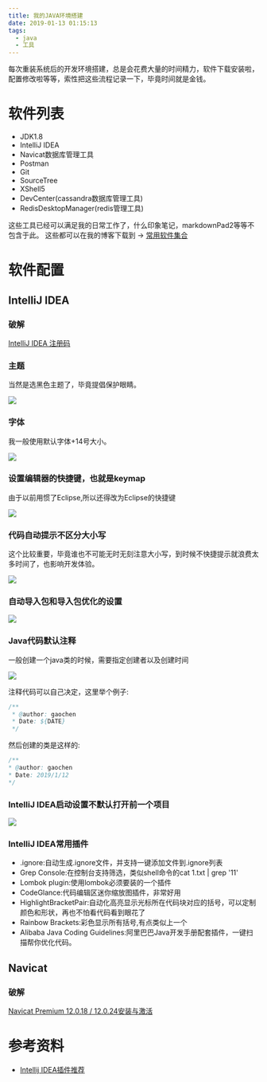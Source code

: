 ```yaml
---
title: 我的JAVA环境搭建
date: 2019-01-13 01:15:13
tags: 
  - java
  - 工具
---
```


每次重装系统后的开发环境搭建，总是会花费大量的时间精力，软件下载安装啦，配置修改啦等等，索性把这些流程记录一下，毕竟时间就是金钱。<!-- more -->

# 软件列表

- JDK1.8
- IntelliJ IDEA
- Navicat数据库管理工具
- Postman
- Git
- SourceTree
- XShell5
- DevCenter(cassandra数据库管理工具)
- RedisDesktopManager(redis管理工具)

这些工具已经可以满足我的日常工作了，什么印象笔记，markdownPad2等等不包含于此。
这些都可以在我的博客下载到 -> [常用软件集合](https://gcdd1993.github.io/2019/01/08/%E5%B8%B8%E7%94%A8%E8%BD%AF%E4%BB%B6%E9%9B%86%E5%90%88/#more)

# 软件配置

## IntelliJ IDEA

### 破解

[IntelliJ IDEA 注册码](http://idea.lanyus.com/)

### 主题

当然是选黑色主题了，毕竟提倡保护眼睛。

![](https://i.imgur.com/wyJ25mS.png)

### 字体

我一般使用默认字体+14号大小。

![](https://i.imgur.com/4gl570N.png)

### 设置编辑器的快捷键，也就是keymap

由于以前用惯了Eclipse,所以还得改为Eclipse的快捷键

![](https://i.imgur.com/GokNm9o.png)

### 代码自动提示不区分大小写

这个比较重要，毕竟谁也不可能无时无刻注意大小写，到时候不快捷提示就浪费太多时间了，也影响开发体验。

![](https://i.loli.net/2019/01/13/5c3a2d475bb3b.png)

### 自动导入包和导入包优化的设置

![](https://i.loli.net/2019/01/13/5c3a2d473806d.png)

### Java代码默认注释

一般创建一个java类的时候，需要指定创建者以及创建时间

![](https://i.loli.net/2019/01/13/5c3a2d473b94e.png)

注释代码可以自己决定，这里举个例子:

```java
/**
 * @author: gaochen
 * Date: ${DATE}
 */
 ```
 
 然后创建的类是这样的:
 
 ```java
 /**
 * @author: gaochen
 * Date: 2019/1/12
 */
 ```
 
 ### IntelliJ IDEA启动设置不默认打开前一个项目
 
 ![](https://i.loli.net/2019/01/14/5c3be5127420c.png)
 
 ### IntelliJ IDEA常用插件
 
 - .ignore:自动生成.ignore文件，并支持一键添加文件到.ignore列表
 - Grep Console:在控制台支持筛选，类似shell命令的cat 1.txt | grep '11'
 - Lombok plugin:使用lombok必须要装的一个插件
 - CodeGlance:代码编辑区迷你缩放图插件，非常好用
 - HighlightBracketPair:自动化高亮显示光标所在代码块对应的括号，可以定制颜色和形状，再也不怕看代码看到眼花了
 - Rainbow Brackets:彩色显示所有括号,有点类似上一个
 - Alibaba Java Coding Guidelines:阿里巴巴Java开发手册配套插件，一键扫描帮你优化代码。

## Navicat

### 破解

[Navicat Premium 12.0.18 / 12.0.24安装与激活](https://www.jianshu.com/p/42a33b0dda9c)

# 参考资料

- [Intellij IDEA插件推荐](https://segmentfault.com/a/1190000013504412)